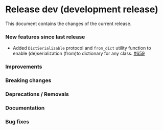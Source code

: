 # Release dev (development release)

This document contains the changes of the current release.

### New features since last release

- Added `DictSerializable` protocol and `from_dict` utility function to enable (de)serialization (from)to dictionary for any class.
  [#659](https://github.com/qilimanjaro-tech/qililab/pull/659)

### Improvements

### Breaking changes

### Deprecations / Removals

### Documentation

### Bug fixes
